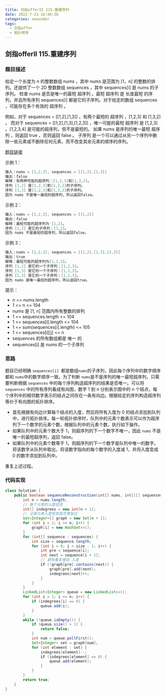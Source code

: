 ```yaml
---
title: 剑指offerII 115.重建序列
date: 2022-7-23 16:40:38
categories: nowcoder
tags:
  - 剑指offer
  - 拓扑排序
---
```


## 剑指offerII 115.重建序列

### 题目描述

给定一个长度为 n 的整数数组 nums ，其中 nums 是范围为 [1，n] 的整数的排列。还提供了一个 2D 整数数组 sequences ，其中 sequences[i] 是 nums 的子序列。
检查 nums 是否是唯一的最短 超序列 。最短 超序列 是 长度最短 的序列，并且所有序列 sequences[i] 都是它的子序列。对于给定的数组 sequences ，可能存在多个有效的 超序列 。

例如，对于 sequences = [[1,2],[1,3]] ，有两个最短的 超序列 ，[1,2,3] 和 [1,3,2] 。
而对于 sequences = [[1,2],[1,3],[1,2,3]] ，唯一可能的最短 超序列 是 [1,2,3] 。[1,2,3,4] 是可能的超序列，但不是最短的。
如果 nums 是序列的唯一最短 超序列 ，则返回 true ，否则返回 false 。
子序列 是一个可以通过从另一个序列中删除一些元素或不删除任何元素，而不改变其余元素的顺序的序列。

 <!--more-->

[题目链接](https://leetcode.cn/problems/ur2n8P)

示例 1：

```java
输入：nums = [1,2,3], sequences = [[1,2],[1,3]]
输出：false
解释：有两种可能的超序列：[1,2,3]和[1,3,2]。
序列 [1,2] 是[1,2,3]和[1,3,2]的子序列。
序列 [1,3] 是[1,2,3]和[1,3,2]的子序列。
因为 nums 不是唯一最短的超序列，所以返回false。
```



示例 2：

```java
输入：nums = [1,2,3], sequences = [[1,2]]
输出：false
解释：最短可能的超序列为 [1,2]。
序列 [1,2] 是它的子序列：[1,2]。
因为 nums 不是最短的超序列，所以返回false。
```



示例 3：

```java
输入：nums = [1,2,3], sequences = [[1,2],[1,3],[2,3]]
输出：true
解释：最短可能的超序列为[1,2,3]。
序列 [1,2] 是它的一个子序列：[1,2,3]。
序列 [1,3] 是它的一个子序列：[1,2,3]。
序列 [2,3] 是它的一个子序列：[1,2,3]。
因为 nums 是唯一最短的超序列，所以返回true。
```




提示：

- n == nums.length
- 1 <= n <= 104
- nums 是 [1, n] 范围内所有整数的排列
- 1 <= sequences.length <= 104
- 1 <= sequences[i].length <= 104
- 1 <= sum(sequences[i].length) <= 105
- 1 <= sequences[i][j] <= n
- sequences 的所有数组都是 唯一 的
- sequences[i] 是 nums 的一个子序列





### 思路

题目已经明确 `sequences[i] `都是数组`nums`的子序列，因此每个序列中的数字顺序都和 `nums`中的数字顺序一致。为了判断 `nums`是不是序列的唯一最短超序列，只需要判断根据 `sequences` 中的每个序列构造超序列的结果是否唯一。可以将 `sequences` 中的所有序列看成有向图，数字 1 到 n 分别表示图中的 n 个结点，每个序列中的相邻数字表示的结点之间存在一条有向边。根据给定的序列构造超序列等价于有向图的拓扑排序。

- 首先根据有向边计算每个结点的入度，然后将所有入度为 0 的结点添加到队列中，进行拓扑排序。每一轮拓扑排序时，队列中的元素个数表示可以作为超序列下一个数字的元素个数，根据队列中的元素个数，执行如下操作。
- 如果队列中的元素个数大于 1，则超序列的下一个数字不唯一，因此 `nums` 不是唯一的最短超序列，返回 false。
- 如果队列中的元素个数等于 1，则超序列的下一个数字是队列中唯一的数字。将该数字从队列中取出，将该数字指向的每个数字的入度减 1，并将入度变成 0 的数字添加到队列中。

重复上述过程。



### 代码实现

```java
class Solution {
    public boolean sequenceReconstruction(int[] nums, int[][] sequences) {
        int n = nums.length;
        // 每个元素的入度信息
        int[] indegrees = new int[n + 1];
        // 记录元素入度信息是否增加过
        Set<Integer>[] graph = new Set[n + 1];
        for (int i = 1; i <= n; i++) {
            graph[i] = new HashSet<>();
        }
        for (int[] sequence : sequences) {
            int size = sequence.length;
            for (int i = 0; i < size - 1; i++) {
                int pre = sequence[i];
                int next = sequence[i + 1];
                // 避免重复增加 入度
                if (!graph[pre].contains(next)) {
                    graph[pre].add(next);
                    indegrees[next]++;
                }
            }
        }
        LinkedList<Integer> queue = new LinkedList<>();
        for (int i = 1; i <= n; i++) {
            if (indegrees[i] == 0) {
                queue.add(i);
            }
        }
        while (!queue.isEmpty()) {
            if (queue.size() > 1) {
                return false;
            }
            int num = queue.pollFirst();
            Set<Integer> set = graph[num];
            for (int element : set) {
                indegrees[element]--;
                if (indegrees[element] == 0) {
                    queue.add(element);
                }
            }
        }
        return true;
    }
}
```

